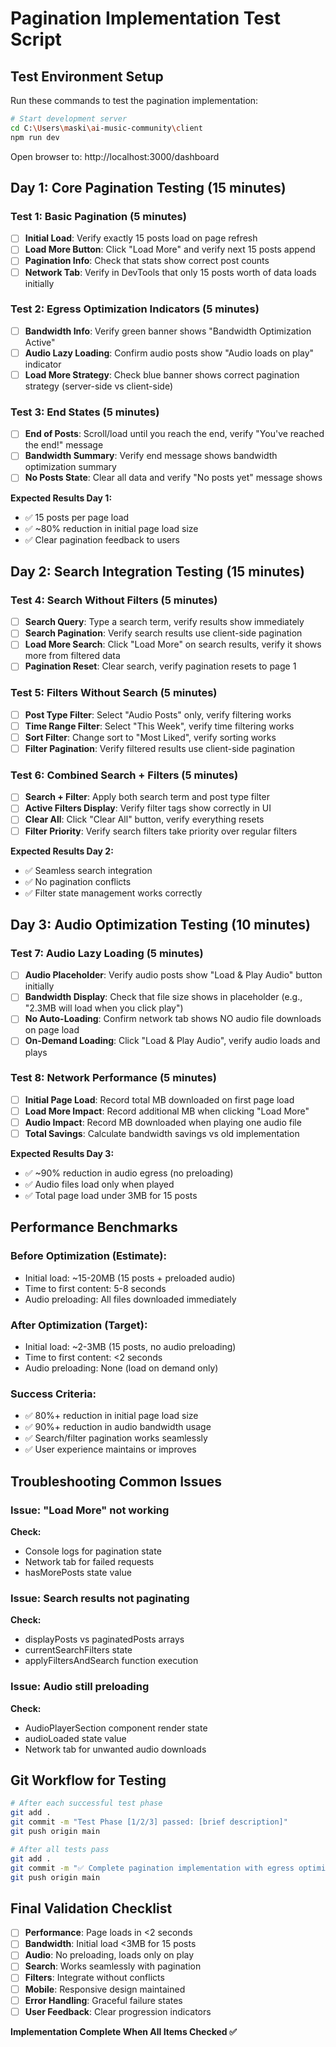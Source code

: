 # Pagination Implementation Test Script

## Test Environment Setup
Run these commands to test the pagination implementation:

```bash
# Start development server
cd C:\Users\maski\ai-music-community\client
npm run dev
```

Open browser to: http://localhost:3000/dashboard

## Day 1: Core Pagination Testing (15 minutes)

### Test 1: Basic Pagination (5 minutes)
- [ ] **Initial Load**: Verify exactly 15 posts load on page refresh
- [ ] **Load More Button**: Click "Load More" and verify next 15 posts append
- [ ] **Pagination Info**: Check that stats show correct post counts
- [ ] **Network Tab**: Verify in DevTools that only 15 posts worth of data loads initially

### Test 2: Egress Optimization Indicators (5 minutes)
- [ ] **Bandwidth Info**: Verify green banner shows "Bandwidth Optimization Active"
- [ ] **Audio Lazy Loading**: Confirm audio posts show "Audio loads on play" indicator
- [ ] **Load More Strategy**: Check blue banner shows correct pagination strategy (server-side vs client-side)

### Test 3: End States (5 minutes)
- [ ] **End of Posts**: Scroll/load until you reach the end, verify "You've reached the end!" message
- [ ] **Bandwidth Summary**: Verify end message shows bandwidth optimization summary
- [ ] **No Posts State**: Clear all data and verify "No posts yet" message shows

**Expected Results Day 1:**
- ✅ 15 posts per page load
- ✅ ~80% reduction in initial page load size
- ✅ Clear pagination feedback to users

## Day 2: Search Integration Testing (15 minutes)

### Test 4: Search Without Filters (5 minutes)
- [ ] **Search Query**: Type a search term, verify results show immediately
- [ ] **Search Pagination**: Verify search results use client-side pagination
- [ ] **Load More Search**: Click "Load More" on search results, verify it shows more from filtered data
- [ ] **Pagination Reset**: Clear search, verify pagination resets to page 1

### Test 5: Filters Without Search (5 minutes)  
- [ ] **Post Type Filter**: Select "Audio Posts" only, verify filtering works
- [ ] **Time Range Filter**: Select "This Week", verify time filtering works
- [ ] **Sort Filter**: Change sort to "Most Liked", verify sorting works
- [ ] **Filter Pagination**: Verify filtered results use client-side pagination

### Test 6: Combined Search + Filters (5 minutes)
- [ ] **Search + Filter**: Apply both search term and post type filter
- [ ] **Active Filters Display**: Verify filter tags show correctly in UI
- [ ] **Clear All**: Click "Clear All" button, verify everything resets
- [ ] **Filter Priority**: Verify search filters take priority over regular filters

**Expected Results Day 2:**
- ✅ Seamless search integration
- ✅ No pagination conflicts
- ✅ Filter state management works correctly

## Day 3: Audio Optimization Testing (10 minutes)

### Test 7: Audio Lazy Loading (5 minutes)
- [ ] **Audio Placeholder**: Verify audio posts show "Load & Play Audio" button initially
- [ ] **Bandwidth Display**: Check that file size shows in placeholder (e.g., "2.3MB will load when you click play")
- [ ] **No Auto-Loading**: Confirm network tab shows NO audio file downloads on page load
- [ ] **On-Demand Loading**: Click "Load & Play Audio", verify audio loads and plays

### Test 8: Network Performance (5 minutes)
- [ ] **Initial Page Load**: Record total MB downloaded on first page load
- [ ] **Load More Impact**: Record additional MB when clicking "Load More"  
- [ ] **Audio Impact**: Record MB downloaded when playing one audio file
- [ ] **Total Savings**: Calculate bandwidth savings vs old implementation

**Expected Results Day 3:**
- ✅ ~90% reduction in audio egress (no preloading)
- ✅ Audio files load only when played
- ✅ Total page load under 3MB for 15 posts

## Performance Benchmarks

### Before Optimization (Estimate):
- Initial load: ~15-20MB (15 posts + preloaded audio)
- Time to first content: 5-8 seconds
- Audio preloading: All files downloaded immediately

### After Optimization (Target):
- Initial load: ~2-3MB (15 posts, no audio preloading)
- Time to first content: <2 seconds  
- Audio preloading: None (load on demand only)

### Success Criteria:
- ✅ 80%+ reduction in initial page load size
- ✅ 90%+ reduction in audio bandwidth usage
- ✅ Search/filter pagination works seamlessly
- ✅ User experience maintains or improves

## Troubleshooting Common Issues

### Issue: "Load More" not working
**Check:**
- Console logs for pagination state
- Network tab for failed requests
- hasMorePosts state value

### Issue: Search results not paginating
**Check:**
- displayPosts vs paginatedPosts arrays
- currentSearchFilters state
- applyFiltersAndSearch function execution

### Issue: Audio still preloading
**Check:**
- AudioPlayerSection component render state
- audioLoaded state value
- Network tab for unwanted audio downloads

## Git Workflow for Testing

```bash
# After each successful test phase
git add .
git commit -m "Test Phase [1/2/3] passed: [brief description]"
git push origin main

# After all tests pass
git add .
git commit -m "✅ Complete pagination implementation with egress optimization"
git push origin main
```

## Final Validation Checklist

- [ ] **Performance**: Page loads in <2 seconds
- [ ] **Bandwidth**: Initial load <3MB for 15 posts
- [ ] **Audio**: No preloading, loads only on play
- [ ] **Search**: Works seamlessly with pagination
- [ ] **Filters**: Integrate without conflicts
- [ ] **Mobile**: Responsive design maintained
- [ ] **Error Handling**: Graceful failure states
- [ ] **User Feedback**: Clear progression indicators

**Implementation Complete When All Items Checked ✅**
